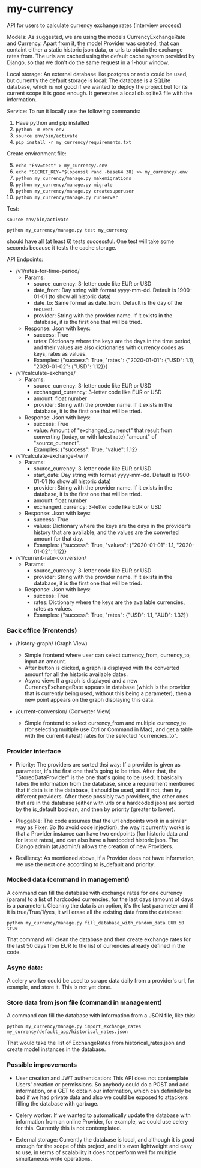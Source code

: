 # my-currency

API for users to calculate currency exchange rates (interview process)

Models: As suggested, we are using the models CurrencyExchangeRate and Currency. Apart from it, the model Provider was created, that can containt either a static historic json data, or urls to obtain the exchange rates from. The urls are cached using the default cache system provided by Django, so that we don't do the same request in a 1-hour window.

Local storage: An external database like postgres or redis could be used, but currently the default storage is local: The database is a SQLite database, which is not good if we wanted to deploy the project but for its current scope it is good enough. It generates a local db.sqlite3 file with the information.

Service: To run it locally use the following commands:

1. Have python and pip installed
2. `python -m venv env`
3. `source env/bin/activate`
4. `pip install -r my_currency/requirements.txt`

Create environment file:

5. `echo "ENV=test" > my_currency/.env`
6. `echo "SECRET_KEY="$(openssl rand -base64 38) >> my_currency/.env`
7. `python my_currency/manage.py makemigrations`
8. `python my_currency/manage.py migrate`
9. `python my_currency/manage.py createsuperuser`
10. `python my_currency/manage.py runserver`


Test:

`source env/bin/activate`

`python my_currency/manage.py test my_currency`

should have all (at least 6) tests successful.
One test will take some seconds because it tests the cache storage.

API Endpoints:
- /v1/rates-for-time-period/
    - Params: 
        - source_currency: 3-letter code like EUR or USD
        - date_from: Day string with format yyyy-mm-dd. Default is 1900-01-01 (to show all historic data)
        - date_to: Same format as date_from. Default is the day of the request.
        - provider: String with the provider name. If it exists in the database, it is the first one that will be tried.
    - Response: Json with keys:
        - success: True
        - rates: Dictionary where the keys are the days in the time period, and their values are also dictionaries with currency codes as keys, rates as values.
        - Examples: {"success": True, "rates": {"2020-01-01": {"USD": 1.1}, "2020-01-02": {"USD": 1.12}}}
- /v1/calculate-exchange/
    - Params: 
        - source_currency: 3-letter code like EUR or USD
        - exchanged_currency: 3-letter code like EUR or USD
        - amount: float number
        - provider: String with the provider name. If it exists in the database, it is the first one that will be tried.
    - Response: Json with keys:
        - success: True
        - value: Amount of "exchanged_currenct" that result from converting (today, or with latest rate) "amount" of "source_currenct".
        - Examples: {"success": True, "value": 1.12}
- /v1/calculate-exchange-twrr/
    - Params: 
        - source_currency: 3-letter code like EUR or USD
        - start_date: Day string with format yyyy-mm-dd. Default is 1900-01-01 (to show all historic data)
        - provider: String with the provider name. If it exists in the database, it is the first one that will be tried.
        - amount: float number
        - exchanged_currency: 3-letter code like EUR or USD
    - Response: Json with keys:
        - success: True
        - values: Dictionary where the keys are the days in the provider's history that are available, and the values are the converted amount for that day.
        - Examples: {"success": True, "values": {"2020-01-01": 1.1, "2020-01-02": 1.12}}
- /v1/current-rate-conversion/
    - Params: 
        - source_currency: 3-letter code like EUR or USD
        - provider: String with the provider name. If it exists in the database, it is the first one that will be tried.
    - Response: Json with keys:
        - success: True
        - rates: Dictionary where the keys are the available currencies, rates as values.
        - Examples: {"success": True, "rates": {"USD": 1.1, "AUD": 1.32}}



### Back office (Frontends)
- /history-graph/ (Graph View)
    - Simple frontend where user can select currency_from, currency_to, input an amount.
    - After button is clicked, a graph is displayed with the converted amount for all the historic available dates.
    - Async view: If a graph is displayed and a new CurrencyExchangeRate appears in database (which is the provider that is currently being used, without this being a parameter), then a new point appears on the graph displaying this data.

- /current-conversion/ (Converter View)
    - Simple frontend to select currency_from and multiple currency_to (for selecting multiple use Ctrl or Command in Mac), and get a table with the current (latest) rates for the selected "currencies_to".


### Provider interface

- Priority: The providers are sorted thsi way: If a provider is given as parameter, it's the first one that's going to be tries. After that, the "StoredDataProvider" is the one that's going to be used; it basically takes the information from the database, since a requirement mentioned that if data is in the database, it should be used, and if not, then try different providers. After these possibly two providers, the other ones that are in the database (either with urls or a hardcoded json) are sorted by the is_default boolean, and then by priority (greater to lower).

- Pluggable: The code assumes that the url endpoints work in a similar way as Fixer. So (to avoid code injection), the way it currently works is that a Provider instance can have two endpoints (for historic data and for latest rates), and can also have a hardcoded historic json. The Django admin (at /admin/) allows the creation of new Providers.

- Resiliency: As mentioned above, if a Provider does not have information, we use the next one according to is_default and priority.


### Mocked data (command in management)

A command can fill the database with exchange rates for one currency (param) to a list of hardcoded currencies, for the last days (amount of days is a parameter). Cleaning the data is an option, it's the last parameter and if it is true/True/1/yes, it will erase all the existing data from the database:

`python my_currency/manage.py fill_database_with_random_data EUR 50 true`

That command will clean the database and then create exchange rates for the last 50 days from EUR to the list of currencies already defined in the code.


### Async data:
A celery worker could be used to scrape data daily from a provider's url, for example, and store it. This is not yet done.


### Store data from json file (command in management)

A command can fill the database with information from a JSON file, like this:

`python my_currency/manage.py import_exchange_rates my_currency/default_app/historical_rates.json`

That would take the list of ExchangeRates from historical_rates.json and create model instances in the database.


### Possible improvements

- User creation and JWT authentication: This API does not contemplate Users' creation or permissions. So anybody could do a POST and add information, or a GET to obtain our information, which can definitely be bad if we had private data and also we could be exposed to attackers filling the database with garbage.

- Celery worker: If we wanted to automatically update the database with information from an online Provider, for example, we could use celery for this. Currently this is not contemplated.

- External storage: Currently the database is local, and although it is good enough for the scope of this project, and it's even lightweight and easy to use, in terms of scalability it does not perform well for multiple simultaneous write operations.